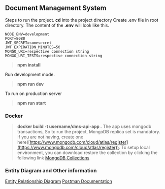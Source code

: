 ## Document Management System

Steps to run the project.
**cd** into the project directory
Create .env file in root directory.
The content of the **.env** will look like this.

    NODE_ENV=development
    PORT=8080
    JWT_SECRET=somesecret
    JWT_EXPIRATION_MINUTES=50
    MONGO_URI=respective connection string
    MONGO_URI_TESTS=respective connection string

> **npm install**

Run development mode.
> **npm run dev**


To run on production server

> **npm run start**

### Docker 

> **docker build -t username/dms-api-app .**
> The app uses mongodb transactions, So to run the project, MongoDB replica set is mandatory. If you are not having, create one here([https://www.mongodb.com/cloud/atlas/register](https://www.mongodb.com/cloud/atlas/register)). To setup local environment, you can download restore the collection by clicking the following link [MongoDB Collections ](https://jeyraj-1994.gitbook.io/dms/)

 ### Entity Diagram and Other information
 
[Entity Relationship Diagram](https://jeyraj-1994.gitbook.io/dms/entity-diagram)
    [Postman Documentation](https://documenter.getpostman.com/view/854460/T1LFmVH3)
